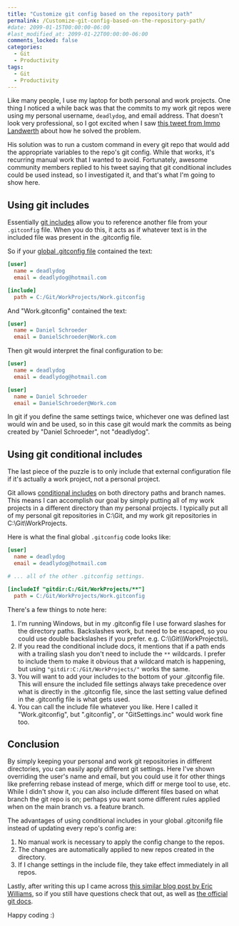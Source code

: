 ```yaml
---
title: "Customize git config based on the repository path"
permalink: /Customize-git-config-based-on-the-repository-path/
#date: 2099-01-15T00:00:00-06:00
#last_modified_at: 2099-01-22T00:00:00-06:00
comments_locked: false
categories:
  - Git
  - Productivity
tags:
  - Git
  - Productivity
---
```


Like many people, I use my laptop for both personal and work projects.
One thing I noticed a while back was that the commits to my work git repos were using my personal username, `deadlydog`, and email address.
That doesn't look very professional, so I got excited when I saw [this tweet from Immo Landwerth](https://twitter.com/terrajobst/status/1324481475652190208) about how he solved the problem.

His solution was to run a custom command in every git repo that would add the appropriate variables to the repo's git config.
While that works, it's recurring manual work that I wanted to avoid.
Fortunately, awesome community members replied to his tweet saying that git conditional includes could be used instead, so I investigated it, and that's what I'm going to show here.

## Using git includes

Essentially [git includes](https://git-scm.com/docs/git-config#_includes) allow you to reference another file from your `.gitconfig` file.
When you do this, it acts as if whatever text is in the included file was present in the .gitconfig file.

So if your [global .gitconfig file](https://git-scm.com/docs/git-config#FILES) contained the text:

```ini
[user]
  name = deadlydog
  email = deadlydog@hotmail.com

[include]
  path = C:/Git/WorkProjects/Work.gitconfig
```

And "Work.gitconfig" contained the text:

```ini
[user]
  name = Daniel Schroeder
  email = DanielSchroeder@Work.com
```

Then git would interpret the final configuration to be:

```ini
[user]
  name = deadlydog
  email = deadlydog@hotmail.com

[user]
  name = Daniel Schroeder
  email = DanielSchroeder@Work.com
```

In git if you define the same settings twice, whichever one was defined last would win and be used, so in this case git would mark the commits as being created by "Daniel Schroeder", not "deadlydog".

## Using git conditional includes

The last piece of the puzzle is to only include that external configuration file if it's actually a work project, not a personal project.

Git allows [conditional includes](https://git-scm.com/docs/git-config#_conditional_includes) on both directory paths and branch names.
This means I can accomplish our goal by simply putting all of my work projects in a different directory than my personal projects.
I typically put all of my personal git repositories in C:\Git, and my work git repositories in C:\Git\WorkProjects.

Here is what the final global `.gitconfig` code looks like:

```ini
[user]
  name = deadlydog
  email = deadlydog@hotmail.com

# ... all of the other .gitconfig settings.

[includeIf "gitdir:C:/Git/WorkProjects/**"]
  path = C:/Git/WorkProjects/Work.gitconfig
```

There's a few things to note here:

1. I'm running Windows, but in my .gitconfig file I use forward slashes for the directory paths.
Backslashes work, but need to be escaped, so you could use double backslashes if you prefer. e.g. C:\\\\Git\\\\WorkProjects\\\\.
1. If you read the conditional include docs, it mentions that if a path ends with a trailing slash you don't need to include the `**` wildcards.
I prefer to include them to make it obvious that a wildcard match is happening, but using `"gitdir:C:/Git/WorkProjects/"` works the same.
1. You will want to add your includes to the bottom of your .gitconfig file.
This will ensure the included file settings always take precedence over what is directly in the .gitconfig file, since the last setting value defined in the .gitconfig file is what gets used.
1. You can call the include file whatever you like.
Here I called it "Work.gitconfig", but ".gitconfig", or "GitSettings.inc" would work fine too.

## Conclusion

By simply keeping your personal and work git repositories in different directories, you can easily apply different git settings.
Here I've shown overriding the user's name and email, but you could use it for other things like preferring rebase instead of merge, which diff or merge tool to use, etc.
While I didn't show it, you can also include different files based on what branch the git repo is on; perhaps you want some different rules applied when on the main branch vs. a feature branch.

The advantages of using conditional includes in your global .gitconifg file instead of updating every repo's config are:

1. No manual work is necessary to apply the config change to the repos.
1. The changes are automatically applied to new repos created in the directory.
1. If I change settings in the include file, they take effect immediately in all repos.

Lastly, after writing this up I came across [this similar blog post by Eric Williams](https://www.motowilliams.com/conditional-includes-for-git-config), so if you still have questions check that out, as well as [the official git docs](https://git-scm.com/docs/git-config#_includes).

Happy coding :)
